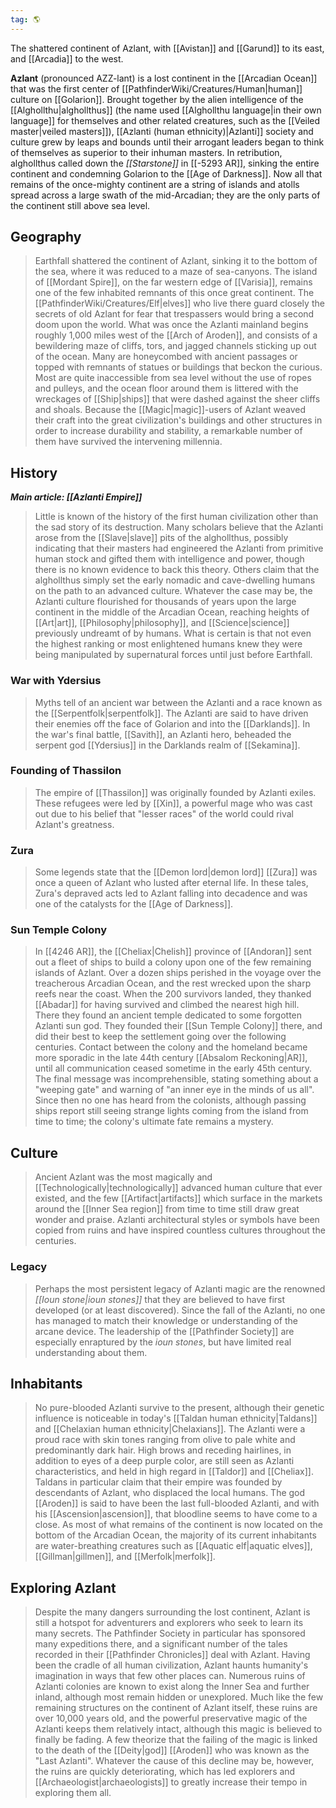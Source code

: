 ```yaml
---
tag: 🌎
---
```

The shattered continent of Azlant, with [[Avistan]] and [[Garund]] to its east, and [[Arcadia]] to the west.
> 
**Azlant** (pronounced AZZ-lant) is a lost continent in the [[Arcadian Ocean]] that was the first center of [[PathfinderWiki/Creatures/Human|human]] culture on [[Golarion]]. Brought together by the alien intelligence of the [[Alghollthu|alghollthus]] (the name used [[Alghollthu language|in their own language]] for themselves and other related creatures, such as the [[Veiled master|veiled masters]]), [[Azlanti (human ethnicity)|Azlanti]] society and culture grew by leaps and bounds until their arrogant leaders began to think of themselves as superior to their inhuman masters. In retribution, alghollthus called down the *[[Starstone]]* in [[-5293 AR]], sinking the entire continent and condemning Golarion to the [[Age of Darkness]]. Now all that remains of the once-mighty continent are a string of islands and atolls spread across a large swath of the mid-Arcadian; they are the only parts of the continent still above sea level.



## Geography

> Earthfall shattered the continent of Azlant, sinking it to the bottom of the sea, where it was reduced to a maze of sea-canyons. The island of [[Mordant Spire]], on the far western edge of [[Varisia]], remains one of the few inhabited remnants of this once great continent. The [[PathfinderWiki/Creatures/Elf|elves]] who live there guard closely the secrets of old Azlant for fear that trespassers would bring a second doom upon the world.
> What was once the Azlanti mainland begins roughly 1,000 miles west of the [[Arch of Aroden]], and consists of a bewildering maze of cliffs, tors, and jagged channels sticking up out of the ocean. Many are honeycombed with ancient passages or topped with remnants of statues or buildings that beckon the curious. Most are quite inaccessible from sea level without the use of ropes and pulleys, and the ocean floor around them is littered with the wreckages of [[Ship|ships]] that were dashed against the sheer cliffs and shoals.
> Because the [[Magic|magic]]-users of Azlant weaved their craft into the great civilization's buildings and other structures in order to increase durability and stability, a remarkable number of them have survived the intervening millennia.


## History

***Main article: [[Azlanti Empire]]***
> Little is known of the history of the first human civilization other than the sad story of its destruction. Many scholars believe that the Azlanti arose from the [[Slave|slave]] pits of the alghollthus, possibly indicating that their masters had engineered the Azlanti from primitive human stock and gifted them with intelligence and power, though there is no known evidence to back this theory. Others claim that the alghollthus simply set the early nomadic and cave-dwelling humans on the path to an advanced culture. Whatever the case may be, the Azlanti culture flourished for thousands of years upon the large continent in the middle of the Arcadian Ocean, reaching heights of [[Art|art]], [[Philosophy|philosophy]], and [[Science|science]] previously undreamt of by humans. What is certain is that not even the highest ranking or most enlightened humans knew they were being manipulated by supernatural forces until just before Earthfall.


### War with Ydersius

> Myths tell of an ancient war between the Azlanti and a race known as the [[Serpentfolk|serpentfolk]]. The Azlanti are said to have driven their enemies off the face of Golarion and into the [[Darklands]]. In the war's final battle, [[Savith]], an Azlanti hero, beheaded the serpent god [[Ydersius]] in the Darklands realm of [[Sekamina]].


### Founding of Thassilon

> The empire of [[Thassilon]] was originally founded by Azlanti exiles. These refugees were led by [[Xin]], a powerful mage who was cast out due to his belief that "lesser races" of the world could rival Azlant's greatness.


### Zura

> Some legends state that the [[Demon lord|demon lord]] [[Zura]] was once a queen of Azlant who lusted after eternal life. In these tales, Zura's depraved acts led to Azlant falling into decadence and was one of the catalysts for the [[Age of Darkness]].


### Sun Temple Colony

> In [[4246 AR]], the [[Cheliax|Chelish]] province of [[Andoran]] sent out a fleet of ships to build a colony upon one of the few remaining islands of Azlant. Over a dozen ships perished in the voyage over the treacherous Arcadian Ocean, and the rest wrecked upon the sharp reefs near the coast. When the 200 survivors landed, they thanked [[Abadar]] for having survived and climbed the nearest high hill. There they found an ancient temple dedicated to some forgotten Azlanti sun god. They founded their [[Sun Temple Colony]] there, and did their best to keep the settlement going over the following centuries. Contact between the colony and the homeland became more sporadic in the late 44th century [[Absalom Reckoning|AR]], until all communication ceased sometime in the early 45th century. The final message was incomprehensible, stating something about a "weeping gate" and warning of "an inner eye in the minds of us all". Since then no one has heard from the colonists, although passing ships report still seeing strange lights coming from the island from time to time; the colony's ultimate fate remains a mystery.


## Culture

> Ancient Azlant was the most magically and [[Technologically|technologically]] advanced human culture that ever existed, and the few [[Artifact|artifacts]] which surface in the markets around the [[Inner Sea region]] from time to time still draw great wonder and praise. Azlanti architectural styles or symbols have been copied from ruins and have inspired countless cultures throughout the centuries.


### Legacy

> Perhaps the most persistent legacy of Azlanti magic are the renowned *[[Ioun stone|ioun stones]]* that they are believed to have first developed (or at least discovered). Since the fall of the Azlanti, no one has managed to match their knowledge or understanding of the arcane device. The leadership of the [[Pathfinder Society]] are especially enraptured by the *ioun stones*, but have limited real understanding about them.


## Inhabitants

> No pure-blooded Azlanti survive to the present, although their genetic influence is noticeable in today's [[Taldan human ethnicity|Taldans]] and [[Chelaxian human ethnicity|Chelaxians]]. The Azlanti were a proud race with skin tones ranging from olive to pale white and predominantly dark hair. High brows and receding hairlines, in addition to eyes of a deep purple color, are still seen as Azlanti characteristics, and held in high regard in [[Taldor]] and [[Cheliax]]. Taldans in particular claim that their empire was founded by descendants of Azlant, who displaced the local humans. The god [[Aroden]] is said to have been the last full-blooded Azlanti, and with his [[Ascension|ascension]], that bloodline seems to have come to a close.
> As most of what remains of the continent is now located on the bottom of the Arcadian Ocean, the majority of its current inhabitants are water-breathing creatures such as [[Aquatic elf|aquatic elves]], [[Gillman|gillmen]], and [[Merfolk|merfolk]].


## Exploring Azlant

> Despite the many dangers surrounding the lost continent, Azlant is still a hotspot for adventurers and explorers who seek to learn its many secrets. The Pathfinder Society in particular has sponsored many expeditions there, and a significant number of the tales recorded in their [[Pathfinder Chronicles]] deal with Azlant. Having been the cradle of all human civilization, Azlant haunts humanity's imagination in ways that few other places can.
> Numerous ruins of Azlanti colonies are known to exist along the Inner Sea and further inland, although most remain hidden or unexplored. Much like the few remaining structures on the continent of Azlant itself, these ruins are over 10,000 years old, and the powerful preservative magic of the Azlanti keeps them relatively intact, although this magic is believed to finally be fading. A few theorize that the failing of the magic is linked to the death of the [[Deity|god]] [[Aroden]] who was known as the "Last Azlanti". Whatever the cause of this decline may be, however, the ruins are quickly deteriorating, which has led explorers and [[Archaeologist|archaeologists]] to greatly increase their tempo in exploring them all.








